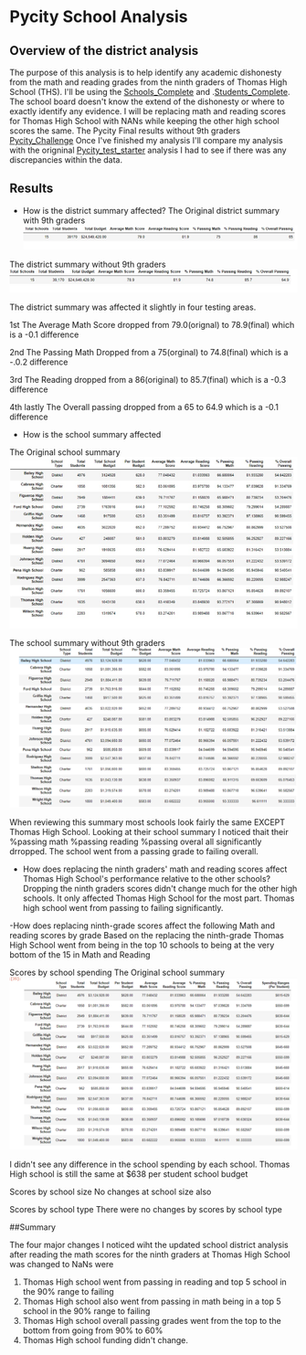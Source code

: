 # Pycity School Analysis

## Overview of the district analysis
The purpose of this analysis is to help identify any academic dishonesty from the math and reading  grades from the ninth graders of Thomas High School (THS). I'll be using the [Schools_Complete](https://github.com/justinamaze/School_District_Analysis/blob/main/Resources/schools_complete.csvm) and .[Students_Complete](https://github.com/justinamaze/School_District_Analysis/blob/main/Resources/students_complete.csv). The school board doesn't know the extend of the dishonesty or where to exactly identify  any evidence.  I will be replacing math and reading scores for Thomas High School with NANs while keeping the other high school scores the same. The Pycity Final results without 9th graders [Pycity_Challenge](https://github.com/justinamaze/School_District_Analysis/blob/main/PyCitySchools_Challenge.ipynb) Once I've finished my analysis I'll compare my analysis with the origninal [Pycity_test_starter](https://github.com/justinamaze/School_District_Analysis/blob/main/PyCitySchools_Challenge_testing.ipynb)  analysis I had to see if there was any discrepancies within the data.

## Results

- How is the district summary affected?
The Original district summary with 9th graders
 ![Resources/Original_district_summary.PNG ](/Resources/Original_district_summary.PNG )
 
 The district summary without 9th graders
 ![Resources/Final_district_summary.PNG](/Resources/Final_district_summary.PNG)
 

The district summary was affected it slightly in four testing areas.

1st The Average Math Score dropped from 79.0(orignal) to 78.9(final) which is a -0.1 difference 

2nd The Passing Math Dropped from a 75(orginal) to 74.8(final) which is a -.0.2 difference 

3rd The Reading dropped from a 86(original) to 85.7(final) which is a -0.3 difference 

4th lastly The Overall passing dropped from a 65 to 64.9 which is a -0.1 difference

- How is the school summary affected

The Original school summary 
![Resources/Original_school_summary.PNG ](/Resources/Original_school_summary.PNG )

The school summary without 9th graders
![Resources/final_school_summary.PNG ](/Resources/final_school_summary.PNG )


When reviewing this summary most schools look fairly the same EXCEPT Thomas High School. Looking at their school summary I noticed thait their 
%passing math
%passing reading
%passing overal
all significantly drropped. The school went from a passing grade to failing overall. 

- How does replacing the ninth graders' math and reading scores affect Thomas High School's performance relative to the other schools?
Dropping the ninth graders scores didn't change much for the other high schools. It only affected Thomas High School for the most part. Thomas high school went from passing to failing significantly. 

-How does replacing ninth-grade scores affect the following
  Math and reading scores by grade
  Based on the replacing the ninth-grade Thomas High School went from being in the top 10 schools to being at the very bottom of the 15 in Math and Reading
  
  Scores by school spending
  The Original school summary 
![Resources/School_spending_final.PNG  ](/Resources/School_spending_final.PNG)

  I didn't see any difference in the school spending by each school. Thomas High school is still the same at $638 per student school budget
  
 Scores by school size
 No changes at school size also 
 
 Scores by school type
 There were no changes by scores by school type
 
 ##Summary
 
 The four major changes I noticed wiht the updated school district analysis after reading the math scores for the ninth graders at Thomas High School was changed to NaNs were
 1. Thomas High school went from passing in reading and top 5 school in the 90% range to failing
 2. Thomas High school also went from passing in math being in a top 5 school in the 90% range to failing
 3. Thomas High school overall passing grades went from the top to the bottom from going from 90% to 60%
 4. Thomas High school funding didn't change. 
  
